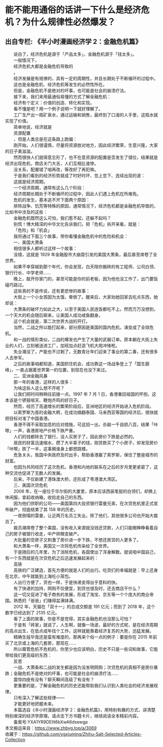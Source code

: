 # 能不能用通俗的话讲一下什么是经济危机？为什么规律性必然爆发？  
## 出自专栏: 《半小时漫画经济学 2：金融危机篇》  
&emsp;&emsp;说白了，经济危机是源于「产品太多」，金融危机源于「钱太多」。  
&emsp;&emsp;一般情况下，  
&emsp;&emsp;经济危机大都是金融危机导致的  
&emsp;&emsp;。  
&emsp;&emsp;经济发展是有规律的，具有一定的周期性，并且长期处于不断循环的过程中。  
&emsp;&emsp;这也是金融危机、经济危机等发生的必然性所在。  
&emsp;&emsp;但是，金融危机不是绝对的坏事，也可能是社会的崩溃疗法。  
&emsp;&emsp;接下来，我们来用最通俗易懂的方式了解金融危机：  
&emsp;&emsp;经济有个定义：价值的创造、转化和实现。  
&emsp;&emsp;看不懂是吧？用一个例子说明一下就好理解了。  
&emsp;&emsp;工厂生产出一瓶矿泉水，通过运输和销售，最终到了口渴的人手里，这瓶水就实现了价值。  
&emsp;&emsp;简单地说，经济就是  
&emsp;&emsp;资源配置  
&emsp;&emsp;，但是人类总是在这条路上跑偏：  
&emsp;&emsp;刚开始，人们很谨慎，尽量将资源放对地方，因此经济繁荣，生意兴隆，大家的日子美滋滋。  
&emsp;&emsp;然而很快人们就得意忘形了，也不在意资源的配置是否发生了错位，结果就是经济出现危机，商店关门大吉，人们互相比谁惨。  
&emsp;&emsp;没关系，配置错了咱再改，等改好了再犯嘛。  
&emsp;&emsp;于是我们看到的经济形势就成了时好时坏、忽上忽下、连续出现的波：  
&emsp;&emsp;这就是经济周期。  
&emsp;&emsp;一个经济周期，通常有这么几个阶段：  
&emsp;&emsp;经济周期长期处于不断循环的过程中，因此人们遇上危机在所难免。  
&emsp;&emsp;危机的发生，基本逃不开下面两个原因：  
&emsp;&emsp;排除战争、饥荒等特殊的原因，通常情况下，经济危机都是金融危机导致的，比如书中涉及的这些：  
&emsp;&emsp;金融危机既然这么可怕，我们惹不起，还躲不起吗？  
&emsp;&emsp;别慌！博大精深的中华文化告诉我们，把「危机」拆开来看，就是：  
&emsp;&emsp;「危险」和「机会」  
&emsp;&emsp;我将通过下面三个故事，带你看懂金融危机中的危险和机会：  
&emsp;&emsp;一、美国大萧条  
&emsp;&emsp;相信很多人都听过这样一个故事：  
&emsp;&emsp;没错，这就是 1929 年金融股市大崩盘引发的美国大萧条，最后甚至席卷了全世界。  
&emsp;&emsp;如果不幸穿越到那个年代，你会发现，白天陪你搬砖的有工程师、公司白领、银行行长、中学老师……  
&emsp;&emsp;晚上，敲开你家门的，甚至可能是你的前老板，因为他也没工作了，出门要饭碰巧路过。  
&emsp;&emsp;这些真的不是传说，还有更悲惨的故事：  
&emsp;&emsp;大街上一个小女孩因为太饿，晕倒了。醒来后，大家劝她回家去吃点东西，她却说：  
&emsp;&emsp;大萧条的破坏力如此之大，以至于美国人民连饭都吃不上。然而万万没想到，一个天大的机会随后砸来，让美国人成功咸鱼翻身。  
&emsp;&emsp;这个机会就是，第二次世界大战的开打。  
&emsp;&emsp;当然，二战之所以能打起来，部分原因是美国的国内危机，演变成了全球危机。  
&emsp;&emsp;和一战的情形类似，二战的爆发也产生了大量的武器订单。原本躺在大街上失业的人们，立刻被送进工厂，加班加点赶造飞机大炮冲锋枪。  
&emsp;&emsp;失业潮没了，产能也不过剩了，无数青壮年们迎来了事业的第二春，还有很多人去参军。  
&emsp;&emsp;之后的故事咱都知道，美国抓住机会，成功靠这一场战争登上了「国生巅峰」，一直占据着世界第一的位置，到现在也没下来过。  
&emsp;&emsp;二、亚洲金融风暴  
&emsp;&emsp;那一年的香港，这样的人很多：  
&emsp;&emsp;为啥这些人这么想不开呢？  
&emsp;&emsp;让我们把时间稍稍往前拨一点。1997 年 7 月 1 日，香港重回祖国的怀抱，这本该是个锣鼓喧天、鞭炮齐鸣的好日子。  
&emsp;&emsp;然而，经历了高速增长的繁荣阶段后，亚洲地区的经济开始进入危机阶段。  
&emsp;&emsp;以索罗斯为首的金融大鳄，在成功搞翻泰国、马来西亚等国的经济后，很快就把目标对准了中国香港。  
&emsp;&emsp;香港不得不采取加息的应对措施，可这招一出，杀敌一千自损八百，结果「咔嚓」一声，香港房地产价格下跌严重。  
&emsp;&emsp;人们的钱都转去了银行，没人买房子了，因此房价下跌是必然的。  
&emsp;&emsp;居民的财富迅速缩水，攒了大半辈子的钱，刚贷款买了个小房子，却发现房价「咔嚓」跌了一半，这事搁谁身上都想跳楼。  
&emsp;&emsp;危急关头，我国中央政府及时出手，帮助香港赢了索罗斯，保住了整座城市的财富。  
&emsp;&emsp;也因为共同经历了这次危机，香港和内地的联系在之后的岁月里更紧密了，这种交流也促进了无数人的发展。  
&emsp;&emsp;后来，不仅新建了港珠澳大桥，还形成了粤港澳大湾区。  
&emsp;&emsp;三、美国次贷危机  
&emsp;&emsp;2008 年，在一座位于华尔街的大厦里，原本应该西装笔挺的白领们，却换上休闲服，拿起收纳箱，收拾走自己的东西。  
&emsp;&emsp;因为他们供职的公司——美国第四大投资银行雷曼兄弟，在次贷危机里正式宣布破产，彻底结束了其 158 年的历史。  
&emsp;&emsp;一夜倒塌的雷曼，让近两万名员工失业。除了他们，其他很多公司也开始大裁员了。  
&emsp;&emsp;裁员潮席卷了整个美国，没有收入来源就没钱还贷款，人们只能眼睁睁看着自己的房子被银行收走，中产转眼变破产。  
&emsp;&emsp;大批量的空房子又刺激了房价进一步下跌，不想还房贷的人更多了。  
&emsp;&emsp;和大萧条一样，美国又一次将危机传染给了全世界。  
&emsp;&emsp;于是随后的几年里，为了消除危机，各国使出了浑身解数。就说咱中国自己，有一个东西就是在次贷危机之后迅速发展起来的：  
&emsp;&emsp;高铁  
&emsp;&emsp;高铁的广泛建造，首先方便的就是人们的出行。吃货们的幸福就是：早上还身在北京，中午就能到上海吃小笼包。  
&emsp;&emsp;人出行方便了，货也一样，于是快递变得出乎意料的快。  
&emsp;&emsp;有了快递的加持，网购不仅便宜，到货也很及时，还去商店干什么？  
&emsp;&emsp;这一切又促进了电子商务的发展，形成了淘宝、京东等一个个庞大的商业帝国。熟悉的「爸爸」们赚得盆满钵满。  
&emsp;&emsp;2012 年，天猫在「双十一」的总成交额是 191 亿元；而到了 2018 年，这个数字已经达到了 2135 亿元。  
&emsp;&emsp;看了上面的故事，你是不是觉得，其实金融危机也没那么可怕？  
&emsp;&emsp;于是有「砖家」就说了，人生啊，就像一场波，最好的方式呢，是在经济周期的高点出生，在低点成年找个工作，这样就能靠着经济复苏的大势，迅猛发展。  
&emsp;&emsp;精确生娃毕竟还是蛮有难度的，那再来个俗一点的例子：要是你在 2015 年前买了北京或上海的几套房，那现在……  
&emsp;&emsp;所以甭管危机不危机的，你至少也应该明白，历史不只是一些词和故事，它能带给我们更高级的东西：  
&emsp;&emsp;反思  
&emsp;&emsp;一战、大萧条和二战的发生都是因为没发明网购；次贷危机的真相不是房价暴跌；金融危机不是绝对的坏事，也可能是社会的崩溃疗法……  
&emsp;&emsp;震惊四座有没有？聊天瞬间高级了有没有？  
&emsp;&emsp;更重要的是，了解金融危机的历史还能帮助我们认识到人类社会的经济发展规律。  
&emsp;&emsp;只有深入了解这些规律——  
&emsp;&emsp;才能更好地把握未来。  
&emsp;&emsp;本篇选自《半小时漫画经济学 2：金融危机篇》，用特别有趣的方式，讲清楚特别艰深的经济学原理。请点击下方书籍卡片，继续阅读全本精彩内容。  
&emsp;&emsp;备案号:YXA1YR9DEllt6bXwA6dsewgp  
本文搬运来自：https://www.zhbyg.top/a/3069  
 收藏于：https://github.com/ygxiuming/Zhihu-Salt-Selected-Articles-Collection